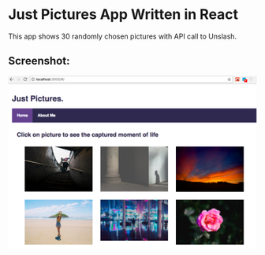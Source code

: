 # Just Pictures App Written in React

This app shows 30 randomly chosen pictures with API call to Unslash.

## Screenshot:

![image](https://github.com/lidia-saf/JustPicturesApp/blob/master/ScreenShot1.png "Screenshot")
